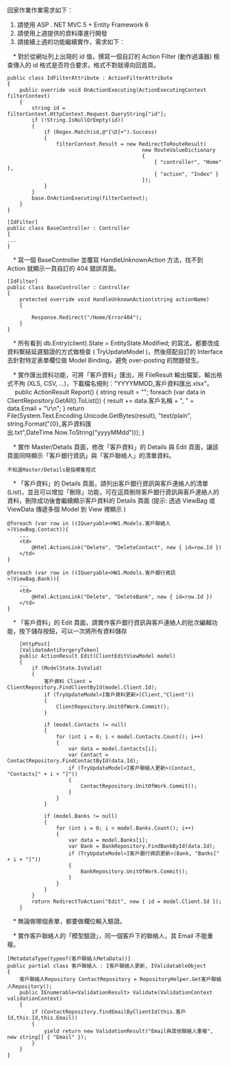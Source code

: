 回家作業作業需求如下：

1. 請使用 ASP . NET MVC 5 + Entity Framework 6
2. 請使用上週提供的資料庫進行開發
3. 請接續上週的功能繼續實作，需求如下：

　* 對於從網址列上出現的 id 值，撰寫一個自訂的 Action Filter (動作過濾器) 檢查傳入的 id 格式是否符合要求，格式不對就導向回首頁。

	public class IdFilterAttribute : ActionFilterAttribute
    {
        public override void OnActionExecuting(ActionExecutingContext filterContext)
        {
            string id = filterContext.HttpContext.Request.QueryString["id"];
            if (!String.IsNullOrEmpty(id))
            {
                if (Regex.Match(id,@"[\D]+").Success)
                {
                    filterContext.Result = new RedirectToRouteResult(
                                                new RouteValueDictionary 
                                                { 
                                                    { "controller", "Home" }, 
                                                    { "action", "Index" } 
                                                });
                }
            }
            base.OnActionExecuting(filterContext);
        }
    }
	
	[IdFilter]
    public class BaseController : Controller
    {
	...
	}
	
	
　* 寫一個 BaseController 並覆寫 HandleUnknownAction 方法，找不到 Action 就顯示一頁自訂的 404 錯誤頁面。

	[IdFilter]
    public class BaseController : Controller
    {
        protected override void HandleUnknownAction(string actionName)
        {

            Response.Redirect("/Home/Error404");
        }
	}

　* 所有看到 db.Entry(client).State = EntityState.Modified; 的寫法，都要改成資料繫結延遲驗證的方式做檢查 ( TryUpdateModel )，然後搭配自訂的 Interface 去針對特定表單欄位做 Model Binding，避免 over-posting 的問題發生。




　* 實作匯出資料功能，可將「客戶資料」匯出，用 FileResult 輸出檔案，輸出格式不拘 (XLS, CSV, ...)，下載檔名規則："YYYYMMDD_客戶資料匯出.xlsx"。
　
  	public ActionResult Report()
	{
		string result = "";
		foreach (var data in ClientRepository.GetAll().ToList()) {
			result += data.客戶名稱 + ", " + data.Email + "\r\n";
		}
		return File(System.Text.Encoding.Unicode.GetBytes(result), "text/plain", string.Format("{0}_客戶資料匯出.txt",DateTime.Now.ToString("yyyyMMdd"))); 
	}
  
  
  
　* 實作 Master/Details 頁面，修改「客戶資料」的 Details 與 Edit 頁面，讓該頁面同時顯示「客戶銀行資訊」與「客戶聯絡人」的清單資料。

	不知道Master/Details是指哪隻程式



　* 「客戶資料」的 Details 頁面，請列出客戶銀行資訊與客戶連絡人的清單 (List)，並且可以增加「刪除」功能，可在這頁刪除客戶銀行資訊與客戶連絡人的資料，刪除成功後會繼續顯示客戶資料的 Details 頁面 (提示: 透過 ViewBag 或 ViewData 傳遞多個 Model 到 View 裡顯示 )
	
	@foreach (var row in ((IQueryable<HW1.Models.客戶聯絡人>)ViewBag.Contact)){
		...
		<td>
            @Html.ActionLink("Delete", "DeleteContact", new { id=row.Id })
        </td>
	}
	
	@foreach (var row in ((IQueryable<HW1.Models.客戶銀行資訊>)ViewBag.Bank)){
		...
		<td>
            @Html.ActionLink("Delete", "DeleteBank", new { id=row.Id })
        </td>
	}

	
	
　* 「客戶資料」的 Edit 頁面，請實作客戶銀行資訊與客戶連絡人的批次編輯功能，按下儲存按鈕，可以一次將所有資料儲存
		
		[HttpPost]
        [ValidateAntiForgeryToken]
        public ActionResult Edit(ClientEditViewModel model)
        {
            if (ModelState.IsValid)
            {
                客戶資料 Client = ClientRepository.FindClientById(model.Client.Id);
                if (TryUpdateModel<I客戶資料更新>(Client,"Client"))
                {
                    ClientRepository.UnitOfWork.Commit();
                }

                if (model.Contacts != null)
                {
                    for (int i = 0; i < model.Contacts.Count(); i++)
                    {
                        var data = model.Contacts[i];
                        var Contact = ContactRepository.FindContactById(data.Id);
                        if (TryUpdateModel<I客戶聯絡人更新>(Contact, "Contacts[" + i + "]"))
                        {
                            ContactRepository.UnitOfWork.Commit();
                        }
                    }
                }

                if (model.Banks != null)
                {
                    for (int i = 0; i < model.Banks.Count(); i++)
                    {
                        var data = model.Banks[i];
                        var Bank = BankRepository.FindBankById(data.Id);
                        if (TryUpdateModel<I客戶銀行資訊更新>(Bank, "Banks[" + i + "]"))
                        {
                            BankRepository.UnitOfWork.Commit();
                        }
                    }
                }
            }
            return RedirectToAction("Edit", new { id = model.Client.Id });
        }

		
		
　* 無論做哪個表單，都要做欄位輸入驗證。


　* 實作客戶聯絡人的「模型驗證」，同一個客戶下的聯絡人，其 Email 不能重複。
	
	[MetadataType(typeof(客戶聯絡人MetaData))]
    public partial class 客戶聯絡人 : I客戶聯絡人更新, IValidatableObject
    {
        客戶聯絡人Repository ContactRepository = RepositoryHelper.Get客戶聯絡人Repository();
        public IEnumerable<ValidationResult> Validate(ValidationContext validationContext)
        {
            if (ContactRepository.findEmailByClientId(this.客戶Id,this.Id,this.Email))
            {
                yield return new ValidationResult("Email與其他聯絡人重複", new string[] { "Email" });
            }
        }   
    }
